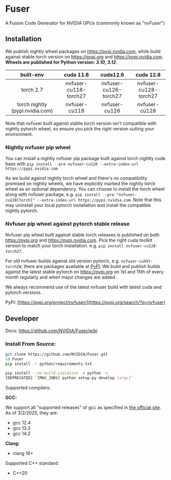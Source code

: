 <!--
 * SPDX-FileCopyrightText: Copyright (c) 2023-present NVIDIA CORPORATION & AFFILIATES.
 * All rights reserved.
 * SPDX-License-Identifier: BSD-3-Clause
-->

# Fuser

A Fusion Code Generator for NVIDIA GPUs (commonly known as "nvFuser")

## Installation

We publish nightly wheel packages on https://pypi.nvidia.com, while build against stable torch version on https://pypi.org and https://pypi.nvidia.com.
**Wheels are published for Python version: _3.10_, _3.12_**.

built-env | cuda 11.8 | cuda12.6 | cuda 12.8
:---: | :---: | :---: | :---: |
torch 2.7 | nvfuser-cu118-torch27 | nvfuser-cu126-torch27 | nvfuser-cu128-torch27 |
torch nightly (pypi.nvidia.com) | nvfuser-cu118 | nvfuser-cu126 | nvfuser-cu128 |

Note that nvfuser built against stable torch version isn't compatible with nightly pytorch wheel, so ensure you pick the right version suiting your environment.


### Nightly nvfuser pip wheel

You can install a nightly nvfuser pip package built against torch nightly code base with
`pip install --pre nvfuser-cu128 --extra-index-url https://pypi.nvidia.com`

As we build against nightly torch wheel and there's no compatibility promised on nightly wheels,
we have explicitly marked the nightly torch wheel as an optional dependency.
You can choose to install the torch wheel along with nvfuser package,
e.g.  `pip install --pre "nvfuser-cu128[torch]" --extra-index-url https://pypi.nvidia.com`.
Note that this may uninstall your local pytorch installation and install the compatible nightly pytorch.

### Nvfuser pip wheel against pytorch stable release

Nvfuser pip wheel built against stable torch releases is published on both https://pypi.org and https://pypi.nvidia.com.
Pick the right cuda toolkit version to match your torch installation. e.g. `pip install nvfuser-cu128-torch27`.

For old nvfuser builds against old version pytorch, e.g. `nvfuser-cuXXY-torchZW`,
there are packages available at [PyPI](https://pypi.org/search/?q=nvfuser).
We build and publish builds against the latest stable pytorch on https://pypi.org on 1st and 15th of every month regularly and
when major changes are added.

We always recommend use of the latest nvfuser build with latest cuda and pytorch versions.

PyPI: [https://pypi.org/project/nvfuser/](https://pypi.org/search/?q=nvfuser)

## Developer

Docs: https://github.com/NVIDIA/Fuser/wiki

### Install From Source:
```bash
git clone https://github.com/NVIDIA/Fuser.git
cd Fuser
pip install -r python/requirements.txt

pip install --no-build-isolation -e python -v
[DEPRECATED] `[MAX_JOBS] python setup.py develop [args]`
```

Supported compilers:

**GCC:**

We support all "supported releases" of gcc as specified in [the official site](https://gcc.gnu.org/).
As of 3/2/2025, they are:

- gcc 12.4
- gcc 13.3
- gcc 14.2

**Clang:**

- clang 16+

Supported C++ standard:

- C++20
